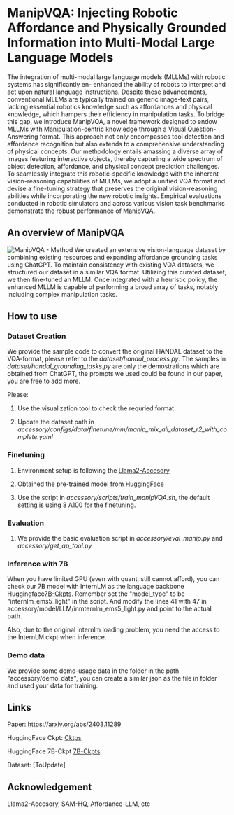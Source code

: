 # ManipVQA: Injecting Robotic Affordance and Physically Grounded Information into Multi-Modal Large Language Models

The integration of multi-modal large language models (MLLMs) with robotic systems has significantly en- enhanced the ability of robots to interpret and act upon natural language instructions. Despite these advancements,  conventional MLLMs are typically trained on generic image-text pairs, lacking essential robotics knowledge such as affordances and physical knowledge, which hampers their efficiency in manipulation tasks. To bridge this gap, we introduce ManipVQA, a novel framework designed to endow MLLMs with Manipulation-centric knowledge through a Visual Question- Answering format. This approach not only encompasses tool detection and affordance recognition but also extends to a comprehensive understanding of physical concepts. Our methodology entails amassing a diverse array of images featuring interactive objects, thereby capturing a wide spectrum of object detection, affordance, and physical concept prediction challenges. To seamlessly integrate this robotic-specific knowledge with the inherent vision-reasoning capabilities of MLLMs, we adopt a unified VQA format and devise a fine-tuning strategy that preserves the original vision-reasoning abilities while incorporating the new robotic insights. Empirical evaluations conducted in robotic simulators and across various vision task benchmarks demonstrate the robust performance of ManipVQA.

## An overview of ManipVQA
![ManipVQA - Method](figures/Method-Figure.png)
We created an extensive vision-language dataset by combining existing resources and expanding affordance grounding tasks using ChatGPT. To maintain consistency with existing VQA datasets, we structured our dataset in a similar VQA format. Utilizing this curated dataset, we then fine-tuned an MLLM. Once integrated with a heuristic policy, the enhanced MLLM is capable of performing a broad array of tasks, notably including complex manipulation tasks.

## How to use

### Dataset Creation

We provide the sample code to convert the original HANDAL dataset to the VQA-format, please refer to the *dataset/handal_process.py*. The samples in *dataset/handal_grounding_tasks.py* are only the demostrations which are obtained from ChatGPT, the prompts we used could be found in our paper, you are free to add more. 

Please:

1. Use the visualization tool to check the requried format.

2. Update the dataset path in *accessory/configs/data/finetune/mm/manip_mix_all_dataset_r2_with_complete.yaml*


### Finetuning

1. Environment setup is following the [Llama2-Accesory](https://github.com/Alpha-VLLM/LLaMA2-Accessory)

2. Obtained the pre-trained model from [HuggingFace](https://huggingface.co/Alpha-VLLM/LLaMA2-Accessory/tree/main/finetune/mm/SPHINX/SPHINX-1k)

3. Use the script in *accessory/scripts/train_manipVQA.sh*, the default setting is using 8 A100 for the finetuning.

### Evaluation
1. We provide the basic evaluation script in *accessory/eval_manip.py* and *accessory/get_ap_tool.py*

### Inference with 7B
When you have limited GPU (even with quant, still cannot afford), you can check our 7B model with InternLM as the language backbone Huggingface[7B-Ckpts](https://huggingface.co/SiyuanH/ManipVQA-7B). Remember set the "model_type" to be "internlm_ems5_light" in the script. And modify the lines 41 with 47 in accessory/model/LLM/inmternlm_ems5_light.py and point to the actual path.

Also, due to the original internlm loading problem, you need the access to the InternLM ckpt when inference.


### Demo data

We provide some demo-usage data in the folder in the path "accessory/demo_data", you can create a similar json as the file in folder and used your data for training.


## Links
Paper: https://arxiv.org/abs/2403.11289

HuggingFace Ckpt: [Cktps](https://huggingface.co/SiyuanH/ManipVQA-V2)

HuggingFace 7B-Ckpt [7B-Ckpts](https://huggingface.co/SiyuanH/ManipVQA-7B)

Dataset: [ToUpdate]


## Acknowledgement

Llama2-Accesory, SAM-HQ, Affordance-LLM, etc

